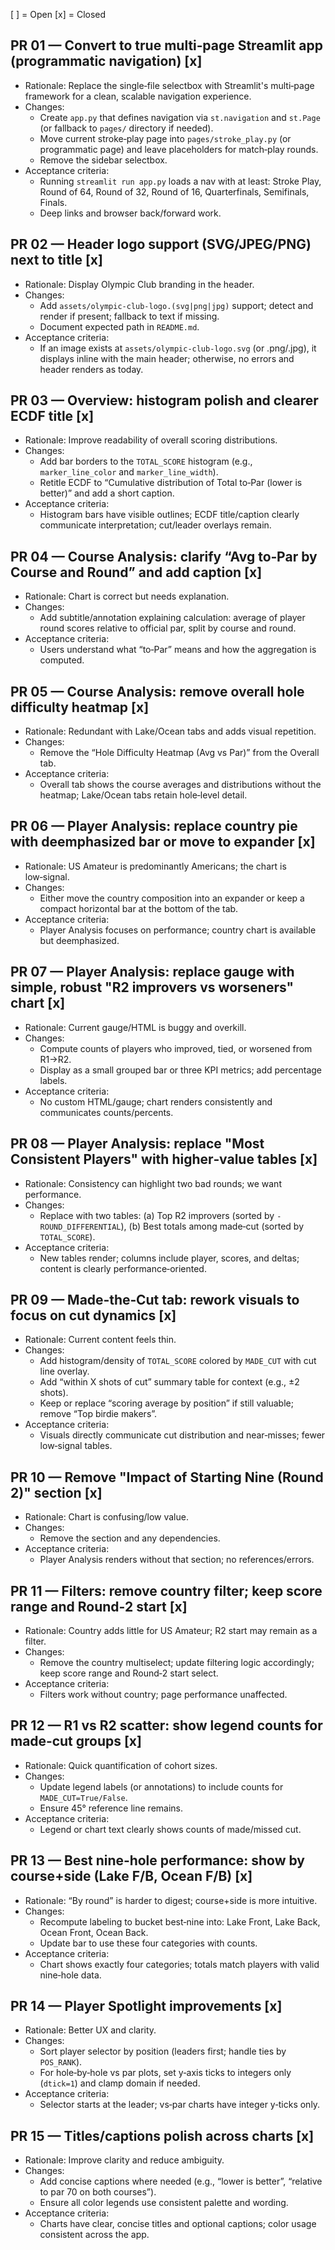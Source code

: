 [ ] = Open
[x] = Closed

## PR 01 — Convert to true multi‑page Streamlit app (programmatic navigation) [x]

- Rationale: Replace the single‑file selectbox with Streamlit's multi‑page framework for a clean, scalable navigation experience.
- Changes:
  - Create `app.py` that defines navigation via `st.navigation` and `st.Page` (or fallback to `pages/` directory if needed).
  - Move current stroke‑play page into `pages/stroke_play.py` (or programmatic page) and leave placeholders for match‑play rounds.
  - Remove the sidebar selectbox.
- Acceptance criteria:
  - Running `streamlit run app.py` loads a nav with at least: Stroke Play, Round of 64, Round of 32, Round of 16, Quarterfinals, Semifinals, Finals.
  - Deep links and browser back/forward work.

## PR 02 — Header logo support (SVG/JPEG/PNG) next to title [x]

- Rationale: Display Olympic Club branding in the header.
- Changes:
  - Add `assets/olympic-club-logo.(svg|png|jpg)` support; detect and render if present; fallback to text if missing.
  - Document expected path in `README.md`.
- Acceptance criteria:
  - If an image exists at `assets/olympic-club-logo.svg` (or .png/.jpg), it displays inline with the main header; otherwise, no errors and header renders as today.

## PR 03 — Overview: histogram polish and clearer ECDF title [x]

- Rationale: Improve readability of overall scoring distributions.
- Changes:
  - Add bar borders to the `TOTAL_SCORE` histogram (e.g., `marker_line_color` and `marker_line_width`).
  - Retitle ECDF to “Cumulative distribution of Total to‑Par (lower is better)” and add a short caption.
- Acceptance criteria:
  - Histogram bars have visible outlines; ECDF title/caption clearly communicate interpretation; cut/leader overlays remain.

## PR 04 — Course Analysis: clarify “Avg to‑Par by Course and Round” and add caption [x]

- Rationale: Chart is correct but needs explanation.
- Changes:
  - Add subtitle/annotation explaining calculation: average of player round scores relative to official par, split by course and round.
- Acceptance criteria:
  - Users understand what “to‑Par” means and how the aggregation is computed.

## PR 05 — Course Analysis: remove overall hole difficulty heatmap [x]

- Rationale: Redundant with Lake/Ocean tabs and adds visual repetition.
- Changes:
  - Remove the “Hole Difficulty Heatmap (Avg vs Par)” from the Overall tab.
- Acceptance criteria:
  - Overall tab shows the course averages and distributions without the heatmap; Lake/Ocean tabs retain hole‑level detail.

## PR 06 — Player Analysis: replace country pie with deemphasized bar or move to expander [x]

- Rationale: US Amateur is predominantly Americans; the chart is low‑signal.
- Changes:
  - Either move the country composition into an expander or keep a compact horizontal bar at the bottom of the tab.
- Acceptance criteria:
  - Player Analysis focuses on performance; country chart is available but deemphasized.

## PR 07 — Player Analysis: replace gauge with simple, robust "R2 improvers vs worseners" chart [x]

- Rationale: Current gauge/HTML is buggy and overkill.
- Changes:
  - Compute counts of players who improved, tied, or worsened from R1→R2.
  - Display as a small grouped bar or three KPI metrics; add percentage labels.
- Acceptance criteria:
  - No custom HTML/gauge; chart renders consistently and communicates counts/percents.

## PR 08 — Player Analysis: replace "Most Consistent Players" with higher‑value tables [x]

- Rationale: Consistency can highlight two bad rounds; we want performance.
- Changes:
  - Replace with two tables: (a) Top R2 improvers (sorted by `-ROUND_DIFFERENTIAL`), (b) Best totals among made‑cut (sorted by `TOTAL_SCORE`).
- Acceptance criteria:
  - New tables render; columns include player, scores, and deltas; content is clearly performance‑oriented.

## PR 09 — Made‑the‑Cut tab: rework visuals to focus on cut dynamics [x]

- Rationale: Current content feels thin.
- Changes:
  - Add histogram/density of `TOTAL_SCORE` colored by `MADE_CUT` with cut line overlay.
  - Add “within X shots of cut” summary table for context (e.g., ±2 shots).
  - Keep or replace “scoring average by position” if still valuable; remove “Top birdie makers”.
- Acceptance criteria:
  - Visuals directly communicate cut distribution and near‑misses; fewer low‑signal tables.

## PR 10 — Remove "Impact of Starting Nine (Round 2)" section [x]

- Rationale: Chart is confusing/low value.
- Changes:
  - Remove the section and any dependencies.
- Acceptance criteria:
  - Player Analysis renders without that section; no references/errors.

## PR 11 — Filters: remove country filter; keep score range and Round‑2 start [x]

- Rationale: Country adds little for US Amateur; R2 start may remain as a filter.
- Changes:
  - Remove the country multiselect; update filtering logic accordingly; keep score range and Round‑2 start select.
- Acceptance criteria:
  - Filters work without country; page performance unaffected.

## PR 12 — R1 vs R2 scatter: show legend counts for made‑cut groups [x]

- Rationale: Quick quantification of cohort sizes.
- Changes:
  - Update legend labels (or annotations) to include counts for `MADE_CUT=True/False`.
  - Ensure 45° reference line remains.
- Acceptance criteria:
  - Legend or chart text clearly shows counts of made/missed cut.

## PR 13 — Best nine‑hole performance: show by course+side (Lake F/B, Ocean F/B) [x]

- Rationale: “By round” is harder to digest; course+side is more intuitive.
- Changes:
  - Recompute labeling to bucket best‑nine into: Lake Front, Lake Back, Ocean Front, Ocean Back.
  - Update bar to use these four categories with counts.
- Acceptance criteria:
  - Chart shows exactly four categories; totals match players with valid nine‑hole data.

## PR 14 — Player Spotlight improvements [x]

- Rationale: Better UX and clarity.
- Changes:
  - Sort player selector by position (leaders first; handle ties by `POS_RANK`).
  - For hole‑by‑hole vs par plots, set y‑axis ticks to integers only (`dtick=1`) and clamp domain if needed.
- Acceptance criteria:
  - Selector starts at the leader; vs‑par charts have integer y‑ticks only.

## PR 15 — Titles/captions polish across charts [x]

- Rationale: Improve clarity and reduce ambiguity.
- Changes:
  - Add concise captions where needed (e.g., “lower is better”, “relative to par 70 on both courses”).
  - Ensure all color legends use consistent palette and wording.
- Acceptance criteria:
  - Charts have clear, concise titles and optional captions; color usage consistent across the app.

